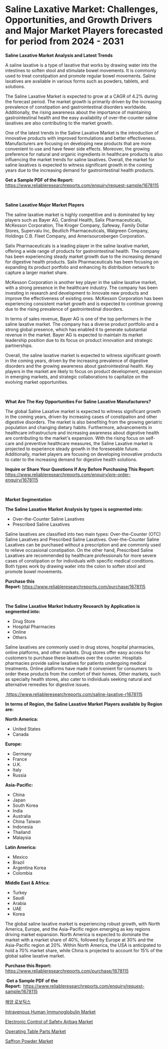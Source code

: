 <p><h1>Saline Laxative Market: Challenges, Opportunities, and Growth Drivers and Major Market Players forecasted for period from 2024 - 2031</h1></p><p><strong>Saline Laxative Market Analysis and Latest Trends</strong></p>
<p><p>A saline laxative is a type of laxative that works by drawing water into the intestines to soften stool and stimulate bowel movements. It is commonly used to treat constipation and promote regular bowel movements. Saline laxatives are available in various forms such as powders, tablets, and solutions.</p><p>The Saline Laxative Market is expected to grow at a CAGR of 4.2% during the forecast period. The market growth is primarily driven by the increasing prevalence of constipation and gastrointestinal disorders worldwide. Additionally, the rising awareness about the importance of maintaining gastrointestinal health and the easy availability of over-the-counter saline laxatives are also contributing to the market growth.</p><p>One of the latest trends in the Saline Laxative Market is the introduction of innovative products with improved formulations and better effectiveness. Manufacturers are focusing on developing new products that are more convenient to use and have fewer side effects. Moreover, the growing preference for natural and organic ingredients in healthcare products is also influencing the market trends for saline laxatives. Overall, the market for saline laxatives is expected to witness significant growth in the coming years due to the increasing demand for gastrointestinal health products.</p></p>
<p><strong>Get a Sample PDF of the Report:&nbsp;</strong> <a href="https://www.reliableresearchreports.com/enquiry/request-sample/1678115">https://www.reliableresearchreports.com/enquiry/request-sample/1678115</a></p>
<p>&nbsp;</p>
<p><strong>Saline Laxative Major Market Players</strong></p>
<p><p>The saline laxative market is highly competitive and is dominated by key players such as Bayer AG, Cardinal Health, Salix Pharmaceuticals, McKesson Corporation, The Kroger Company, Safeway, Family Dollar Stores, Supervalu Inc, Beutlich Pharmaceuticals, Walgreen Company, Holdings C.B. Fleet Company, and Amerisourcebergen Corporation.</p><p>Salix Pharmaceuticals is a leading player in the saline laxative market, offering a wide range of products for gastrointestinal health. The company has been experiencing steady market growth due to the increasing demand for digestive health products. Salix Pharmaceuticals has been focusing on expanding its product portfolio and enhancing its distribution network to capture a larger market share.</p><p>McKesson Corporation is another key player in the saline laxative market, with a strong presence in the healthcare industry. The company has been investing in research and development to innovate new products and improve the effectiveness of existing ones. McKesson Corporation has been experiencing consistent market growth and is expected to continue growing due to the rising prevalence of gastrointestinal disorders.</p><p>In terms of sales revenue, Bayer AG is one of the top performers in the saline laxative market. The company has a diverse product portfolio and a strong global presence, which has enabled it to generate substantial revenue in the market. Bayer AG is expected to maintain its market leadership position due to its focus on product innovation and strategic partnerships.</p><p>Overall, the saline laxative market is expected to witness significant growth in the coming years, driven by the increasing prevalence of digestive disorders and the growing awareness about gastrointestinal health. Key players in the market are likely to focus on product development, expansion in emerging markets, and strategic collaborations to capitalize on the evolving market opportunities.</p></p>
<p>&nbsp;</p>
<p><strong>What Are The Key Opportunities For Saline Laxative Manufacturers?</strong></p>
<p><p>The global Saline Laxative market is expected to witness significant growth in the coming years, driven by increasing cases of constipation and other digestive disorders. The market is also benefiting from the growing geriatric population and changing dietary habits. Furthermore, advancements in healthcare infrastructure and increasing awareness about digestive health are contributing to the market's expansion. With the rising focus on self-care and preventive healthcare measures, the Saline Laxative market is projected to experience steady growth in the foreseeable future. Additionally, market players are focusing on developing innovative products to cater to the increasing demand for digestive health solutions.</p></p>
<p><strong>Inquire or Share Your Questions If Any Before Purchasing This Report:</strong> <a href="https://www.reliableresearchreports.com/enquiry/pre-order-enquiry/1678115">https://www.reliableresearchreports.com/enquiry/pre-order-enquiry/1678115</a></p>
<p>&nbsp;</p>
<p><strong>Market Segmentation</strong></p>
<p><strong>The Saline Laxative Market Analysis by types is segmented into:</strong></p>
<p><ul><li>Over-the-Counter Saline Laxatives</li><li>Prescribed Saline Laxatives</li></ul></p>
<p><p>Saline laxatives are classified into two main types: Over-the-Counter (OTC) Saline Laxatives and Prescribed Saline Laxatives. Over-the-Counter Saline Laxatives can be purchased without a prescription and are commonly used to relieve occasional constipation. On the other hand, Prescribed Saline Laxatives are recommended by healthcare professionals for more severe cases of constipation or for individuals with specific medical conditions. Both types work by drawing water into the colon to soften stool and promote bowel movements.</p></p>
<p><strong>Purchase this Report:&nbsp;</strong><a href="https://www.reliableresearchreports.com/purchase/1678115">https://www.reliableresearchreports.com/purchase/1678115</a></p>
<p>&nbsp;</p>
<p><strong>The Saline Laxative Market Industry Research by Application is segmented into:</strong></p>
<p><ul><li>Drug Store</li><li>Hospital Pharmacies</li><li>Online</li><li>Others</li></ul></p>
<p><p>Saline laxatives are commonly used in drug stores, hospital pharmacies, online platforms, and other markets. Drug stores offer easy access for customers to purchase these laxatives over the counter. Hospitals pharmacies provide saline laxatives for patients undergoing medical treatments. Online platforms have made it convenient for consumers to order these products from the comfort of their homes. Other markets, such as specialty health stores, also cater to individuals seeking natural and alternative remedies for digestive issues.</p></p>
<p><a href="https://www.reliableresearchreports.com/saline-laxative-r1678115">&nbsp;https://www.reliableresearchreports.com/saline-laxative-r1678115</a></p>
<p><strong>In terms of Region, the Saline Laxative Market Players available by Region are:</strong></p>
<p>
    <p> <strong> North America: </strong>
        <ul>
            <li>United States</li>
            <li>Canada</li>
        </ul>
        </p> 
    <p> <strong> Europe: </strong>
        <ul>
            <li>Germany</li>
            <li>France</li>
            <li>U.K.</li>
            <li>Italy</li>
            <li>Russia</li>
        </ul>
        </p> 
    <p> <strong> Asia-Pacific: </strong>
        <ul>
            <li>China</li>
            <li>Japan</li>
            <li>South Korea</li>
            <li>India</li>
            <li>Australia</li>
            <li>China Taiwan</li>
            <li>Indonesia</li>
            <li>Thailand</li>
            <li>Malaysia</li>
        </ul>
        </p> 
    <p> <strong> Latin America: </strong>
        <ul>
            <li>Mexico</li>
            <li>Brazil</li>
            <li>Argentina Korea</li>
            <li>Colombia</li>
        </ul>
        </p> 
    <p> <strong> Middle East & Africa: </strong>
        <ul>
            <li>Turkey</li>
            <li>Saudi</li>
            <li>Arabia</li>
            <li>UAE</li>
            <li>Korea</li>
        </ul>
    </p>
    </p>
<p><p>The global saline laxative market is experiencing robust growth, with North America, Europe, and the Asia-Pacific region emerging as key regions driving market expansion. North America is expected to dominate the market with a market share of 40%, followed by Europe at 30% and the Asia-Pacific region at 20%. Within North America, the USA is anticipated to hold a 70% market share, while China is projected to account for 15% of the global saline laxative market.</p></p>
<p><strong>Purchase this Report: </strong><a href="https://www.reliableresearchreports.com/purchase/1678115">https://www.reliableresearchreports.com/purchase/1678115</a></p>
<p>&nbsp;<strong>Get a Sample PDF of the Report:&nbsp;&nbsp;</strong><a href="https://www.reliableresearchreports.com/enquiry/request-sample/1678115">https://www.reliableresearchreports.com/enquiry/request-sample/1678115</a></p>
<p><strong></strong></p>
<p><p><a href="https://medium.com/@kelvinfeenrey98677/%ED%95%B4%EC%96%91-%EB%A1%9C%EB%B3%B4%ED%8B%B1%EC%8A%A4-%EC%8B%9C%EC%9E%A5-%EA%B7%9C%EB%AA%A8%EB%8A%94-%EC%97%B0%ED%8F%89%EA%B7%A0-%EC%84%B1%EC%9E%A5%EB%A5%A0-6-4-%EB%A1%9C-%EC%84%B1%EC%9E%A5%ED%95%98%EA%B3%A0-%EC%9E%88%EC%9C%BC%EB%A9%B0-%EC%9D%B4-%EB%B3%B4%EA%B3%A0%EC%84%9C%EB%8A%94-%EC%9C%A0%ED%98%95-%EC%9D%91%EC%9A%A9-%EB%B6%84%EC%84%9D-%EC%84%B1%EC%9E%A5-%EB%B0%8F-2024%EB%85%84-2031%EB%85%84-%EC%98%88%EC%B8%A1%EC%9D%84-%EB%8B%A4%EB%A3%A8%EA%B3%A0-%EC%9E%88%EC%8A%B5%EB%8B%88%EB%8B%A4-e0e9d932ffad">해양 로보틱스</a></p><p><a href="https://github.com/julyju69/Market-Research-Report-List-4/blob/main/intravenous-human-immunoglobulin-market.md">Intravenous Human Immunoglobulin Market</a></p><p><a href="https://www.linkedin.com/pulse/electronic-control-safety-airbag-market-analysis-report-global-7voaf?trackingId=MHtfLTfVRESMeGHJ%2FvkDgA%3D%3D">Electronic Control of Safety Airbag Market</a></p><p><a href="https://www.linkedin.com/pulse/operating-table-parts-market-share-size-trends-industry-analysis-gun1f?trackingId=691Ew1NnQUiO2Gdp163d8A%3D%3D">Operating Table Parts Market</a></p><p><a href="https://github.com/nathandecarvalho/Market-Research-Report-List-4/blob/main/saffron-powder-market.md">Saffron Powder Market</a></p></p>